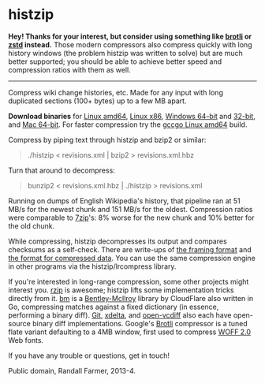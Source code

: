 histzip
=======

**Hey! Thanks for your interest, but consider using something like [brotli](https://github.com/google/brotli) or [zstd](https://github.com/facebook/zstd) instead.** Those modern compressors also compress quickly with long history windows (the problem histzip was written to solve) but are much better supported; you should be able to achieve better speed and compression ratios with them as well.

-------------

Compress wiki change histories, etc. Made for any input with long duplicated sections (100+ bytes) up to a few MB apart.

**Download binaries** for [Linux amd64][1], [Linux x86][3], [Windows 64-bit][4]
and [32-bit][5], and [Mac 64-bit][6].  For faster compression try the [gccgo Linux amd64][2] build.

[1]: http://www.rfarmer.net/histzip/histzip.6g
[2]: http://www.rfarmer.net/histzip/histzip
[3]: http://www.rfarmer.net/histzip/histzip.linux386
[4]: http://www.rfarmer.net/histzip/histzip64.exe
[5]: http://www.rfarmer.net/histzip/histzip386.exe
[6]: http://www.rfarmer.net/histzip/histzip.mac

Compress by piping text through histzip and bzip2 or similar:

> ./histzip < revisions.xml | bzip2 > revisions.xml.hbz

Turn that around to decompress:

> bunzip2 < revisions.xml.hbz | ./histzip > revisions.xml

Running on dumps of English Wikipedia's history, that pipeline ran at 51 MB/s for the newest chunk and 151 MB/s for the oldest. Compression ratios were comparable to [7zip]'s: 8% worse for the new chunk and 10% better for the old chunk.

While compressing, histzip decompresses its output and compares checksums as a self-check.  There are write-ups of [the framing format][framing] and [the format for compressed data][lrcompress-format]. You can use the same compression engine in other programs via the histzip/lrcompress library.

[8]: http://xkcd.com/1133/
[framing]: format.md
[lrcompress-format]: lrcompress/format.md

If you're interested in long-range compression, some other projects might interest you. [rzip] is awesome; histzip lifts some implementation tricks directly from it. [bm] is a [Bentley-McIlroy][bmpaper] library by CloudFlare also written in Go, compressing matches against a fixed dictionary (in essence, performing a binary diff). [Git][gitdiff], [xdelta], and [open-vcdiff] also each have open-source binary diff implementations. Google's [Brotli][brotli] compressor is a tuned flate variant defaulting to a 4MB window, first used to compress [WOFF 2.0][woff20] Web fonts.

[rzip]: http://rzip.samba.org/
[bm]: https://github.com/cloudflare/bm
[bmpaper]: http://citeseerx.ist.psu.edu/viewdoc/download?doi=10.1.1.11.8470&rep=rep1&type=pdf
[7]: http://dumps.wikimedia.org/enwiki/20131202/
[7zip]: http://www.7-zip.org/sdk.html
[gitdiff]: https://github.com/git/git/blob/master/diff-delta.c
[xdelta]: http://xdelta.org/
[open-vcdiff]: https://code.google.com/p/open-vcdiff/
[brotli]: https://code.google.com/p/font-compression-reference/
[woff20]: http://www.w3.org/TR/WOFF20ER/

If you have any trouble or questions, get in touch!

Public domain, Randall Farmer, 2013-4.
